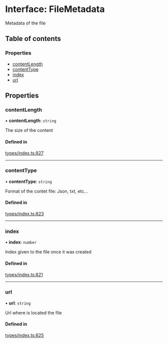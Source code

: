 # Interface: FileMetadata

Metadata of the file

## Table of contents

### Properties

- [contentLength](FileMetadata.md#contentlength)
- [contentType](FileMetadata.md#contenttype)
- [index](FileMetadata.md#index)
- [url](FileMetadata.md#url)

## Properties

### contentLength

• **contentLength**: `string`

The size of the content

#### Defined in

[types/index.ts:827](https://github.com/nevermined-io/components-catalog/blob/87b4993/catalog/src/types/index.ts#L827)

___

### contentType

• **contentType**: `string`

Format of the contet file: Json, txt, etc...

#### Defined in

[types/index.ts:823](https://github.com/nevermined-io/components-catalog/blob/87b4993/catalog/src/types/index.ts#L823)

___

### index

• **index**: `number`

Index given to the file once it was created

#### Defined in

[types/index.ts:821](https://github.com/nevermined-io/components-catalog/blob/87b4993/catalog/src/types/index.ts#L821)

___

### url

• **url**: `string`

Url where is located the file

#### Defined in

[types/index.ts:825](https://github.com/nevermined-io/components-catalog/blob/87b4993/catalog/src/types/index.ts#L825)
